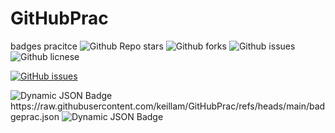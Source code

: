 # GitHubPrac

badges pracitce
![Github Repo stars](https://img.shields.io/github/stars/keillam/GitHubPrac?style=social)
![Github forks](https://img.shields.io/github/forks/keillam/GitHubPrac?style=social)
![Github issues](https://img.shields.io/github/issues/keillam/GitHubPrac)
![Github licnese](https://img.shields.io/github/license/keillam/GitHubPrac)

<a href="https://github.com/keillam/GitHubPrac/issues"><img alt="GitHub issues" src="https://img.shields.io/github/issues/keillam/GitHubPrac?style=plastic"></a>

<img alt="Dynamic JSON Badge" src="https://img.shields.io/badge/dynamic/json?url=https%3A%2F%2Fraw.githubusercontent.com%2Fkeillam%2FGitHubPrac%2Frefs%2Fheads%2Fmain%2Fbadgeprac.json&query=version">
https://raw.githubusercontent.com/keillam/GitHubPrac/refs/heads/main/badgeprac.json
<img alt="Dynamic JSON Badge" src="https://img.shields.io/badge/dynamic/json?rul=https://raw.githubusercontent.com/keillam/GitHubPrac/refs/heads/main/badgeprac.json&query=version&label=name">
